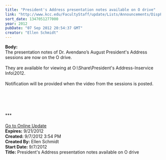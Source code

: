 ```yaml
---
title: "President's Address presentation notes available on O drive"
link: "http://www.kcc.edu/FacultyStaff/update/Lists/Announcements/DispForm.aspx?ID=810"
sort_date: 1347051277000
year: 2012
pubDate: "07 Sep 2012 20:54:37 GMT"
creator: "Ellen Schmidt"
---
```


<div><b>Body:</b> <div class="ExternalClass96A5A39913DA48258FEDA6398FF1230B"><div>The presentation notes of Dr. Avendano’s August President's Address sessions are now on the O drive.</div>
<div> </div>
<div>They are available for viewing at O:\Share\President's Address-Inservice Info\2012.</div>
<div> </div>
<div>Notification will be provided when the video from the sessions is posted.</div>
<div> </div>
<div> </div>
<div>
<div> </div>
<div> </div>
<div>
<div> </div>
<div>
<div>***</div>
<div> </div>
<div><a href="/FacultyStaff/update/Pages/dailyupdate.aspx">Go to Online Update</a></div></div></div></div></div></div>
<div><b>Expires:</b> 9/21/2012</div>
<div><b>Created:</b> 9/7/2012 3:54 PM</div>
<div><b>Created By:</b> Ellen Schmidt</div>
<div><b>Start Date:</b> 9/7/2012</div>
<div><b>Title:</b> President&#39;s Address presentation notes available on O drive</div>
